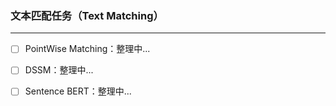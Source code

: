 ### 文本匹配任务（Text Matching）
---

- [ ] PointWise Matching：整理中...

- [ ] DSSM：整理中...

- [ ] Sentence BERT：整理中...